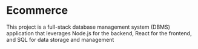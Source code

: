 # Ecommerce
This project is a full-stack database management system (DBMS) application that leverages Node.js for the backend, React for the frontend, and SQL for data storage and management
